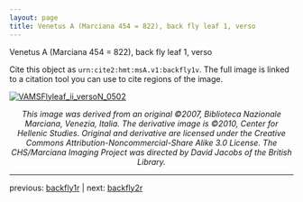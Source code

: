```yaml
---
layout: page
title: Venetus A (Marciana 454 = 822), back fly leaf 1, verso
---
```


Venetus A (Marciana 454 = 822), back fly leaf 1, verso

Cite this object as `urn:cite2:hmt:msA.v1:backfly1v`.  The full image is linked to a citation tool you can use to cite regions of the image.

[![VAMSFlyleaf_ii_versoN_0502](http://www.homermultitext.org/iipsrv?IIIF=/project/homer/pyramidal/deepzoom/hmt/vaimg/2017a/VAMSFlyleaf_ii_versoN_0502.tif/full/800,/0/default.jpg)](http://www.homermultitext.org/ict2/?urn=urn:cite2:hmt:vaimg.2017a:VAMSFlyleaf_ii_versoN_0502) 

<p style="text-align: center; font-style: italic;">This image was derived from an original ©2007, Biblioteca Nazionale Marciana, Venezia, Italia. The derivative image is ©2010, Center for Hellenic Studies. Original and derivative are licensed under the Creative Commons Attribution-Noncommercial-Share Alike 3.0 License. The CHS/Marciana Imaging Project was directed by David Jacobs of the British Library.</p>

---

previous: [backfly1r](../backfly1r/) | next: [backfly2r](../backfly2r/)
